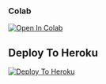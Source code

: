 
                                      
                                      
                                      
                                    

### Colab
[![Open In Colab](https://colab.research.google.com/assets/colab-badge.svg)](https://github.com/RaviAreCool/txt4)

## Deploy To Heroku

[![Deploy To Heroku](https://www.herokucdn.com/deploy/button.svg)](https://heroku.com/deploy?template=https://github.com/tiger7815/txt4)
